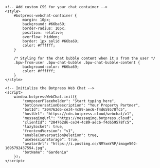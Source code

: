 <!DOCTYPE html>
<html>
<head>
    <title>Your Web Chat</title>
    <!-- Include the Botpress Web Chat script -->
    <script src="https://cdn.botpress.cloud/webchat/v1/inject.js"></script>

    <!-- Add custom CSS for your chat container -->
    <style>
        #botpress-webchat-container {
            margin: 10px;
            background: #66ba69;
            border-radius: 10px;
            position: relative;
            overflow: hidden;
            border: 1px solid #66ba69;
            color: #ffffff;
        }

        /* Styling for the chat bubble content when it's from the user */
        .bpw-from-user .bpw-chat-bubble .bpw-chat-bubble-content {
            background-color: #66ba69;
            color: #ffffff;
        }
    </style>
</head>
<body>
    <!-- Add a container where you want the chat to appear -->
    <div id="botpress-webchat-container"></div>

    <!-- Initialize the Botpress Web Chat -->
    <script>
        window.botpressWebChat.init({
            "composerPlaceholder": "Start typing here",
            "botConversationDescription": "Your Property Partner",
            "botId": "204762d6-ce34-4c89-aec6-f4d659578fc5",
            "hostUrl": "https://cdn.botpress.cloud/webchat/v1",
            "messagingUrl": "https://messaging.botpress.cloud",
            "clientId": "204762d6-ce34-4c89-aec6-f4d659578fc5",
            "lazySocket": true,
            "frontendVersion": "v1",
            "enableConversationDeletion": true,
            "useSessionStorage": true,
            "avatarUrl": "https://i.postimg.cc/NMYxmYRP/image502-1695792437594.jpg",
            "botName": "Gardenia"
        });
    </script>
</body>
</html>
